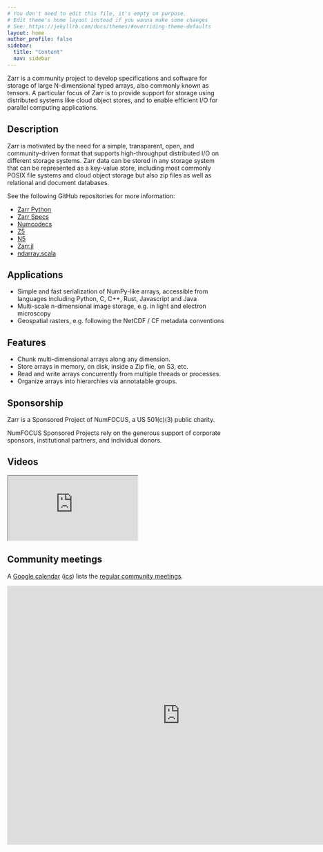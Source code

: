```yaml
---
# You don't need to edit this file, it's empty on purpose.
# Edit theme's home layout instead if you wanna make some changes
# See: https://jekyllrb.com/docs/themes/#overriding-theme-defaults
layout: home
author_profile: false
sidebar:
  title: "Content"
  nav: sidebar
---
```


Zarr is a community project to develop specifications and software for
storage of large N-dimensional typed arrays, also commonly known as
tensors. A particular focus of Zarr is to provide support for storage
using distributed systems like cloud object stores, and to enable
efficient I/O for parallel computing applications.

## Description

Zarr is motivated by the need for a simple, transparent, open, and
community-driven format that supports high-throughput distributed I/O on
different storage systems. Zarr data can be stored in any storage system that
can be represented as a key-value store, including most commonly POSIX file
systems and cloud object storage but also zip files as well as relational and
document databases.

See the following GitHub repositories for more information:

* [Zarr Python](https://github.com/zarr-developers/zarr)
* [Zarr Specs](https://github.com/zarr-developers/zarr-specs)
* [Numcodecs](https://github.com/zarr-developers/numcodecs)
* [Z5](https://github.com/constantinpape/z5)
* [N5](https://github.com/zarr-developers/numcodecs)
* [Zarr.jl](https://github.com/meggart/Zarr.jl)
* [ndarray.scala](https://github.com/lasersonlab/ndarray.scala)

## Applications

* Simple and fast serialization of NumPy-like arrays, accessible from languages including Python, C, C++, Rust, Javascript and Java
* Multi-scale n-dimensional image storage, e.g. in light and electron microscopy
* Geospatial rasters, e.g. following the NetCDF / CF metadata conventions

## Features

* Chunk multi-dimensional arrays along any dimension.
* Store arrays in memory, on disk, inside a Zip file, on S3, etc.
* Read and write arrays concurrently from multiple threads or processes.
* Organize arrays into hierarchies via annotatable groups.

## Sponsorship

Zarr is a Sponsored Project of NumFOCUS, a US 501(c)(3) public charity.

NumFOCUS Sponsored Projects rely on the generous support of corporate sponsors, institutional partners, and individual donors.

## Videos

<iframe allowfullscreen="allowfullscreen" src="https://www.youtube.com/embed/qyJXBlrdzBs?color=white&theme=light"> </iframe>

## Community meetings

A [Google calendar](https://calendar.google.com/calendar/embed?src=c_ba2k79i3u0lkf49vo0jre27j14%40group.calendar.google.com&ctz=Europe%2FBerlin) ([ics](https://calendar.google.com/calendar/ical/c_ba2k79i3u0lkf49vo0jre27j14%40group.calendar.google.com/public/basic.ics)) lists the [regular community meetings](https://github.com/zarr-developers/community/issues/1).

<iframe id="calendariframe"
  src="https://calendar.google.com/calendar/embed?ctz=local&amp;src=c_ba2k79i3u0lkf49vo0jre27j14%40group.calendar.google.com&ctz=Europe%2FBerlin" style="border: 0" width="800" height="600" frameborder="0" scrolling="no"></iframe>

<script>document.getElementById("calendariframe").src = document.getElementById("calendariframe").src.replace("ctz=local", "ctz=" + Intl.DateTimeFormat().resolvedOptions().timeZone)</script>
